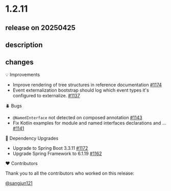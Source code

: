# 1.2.11

## release on 20250425

## description

## changes

💡 Improvements

* Improve rendering of tree structures in reference documentation <a href="https://github.com/spring-projects/spring-modulith/issues/1174" data-hovercard-type="issue" data-hovercard-url="/spring-projects/spring-modulith/issues/1174/hovercard">#1174</a>
* Event externalization bootstrap should log which event types it's configured to externalize. <a href="https://github.com/spring-projects/spring-modulith/issues/1137" data-hovercard-type="issue" data-hovercard-url="/spring-projects/spring-modulith/issues/1137/hovercard">#1137</a>

🪲 Bugs

* <code>@NamedInterface</code> not detected on composed annotation <a href="https://github.com/spring-projects/spring-modulith/issues/1143" data-hovercard-type="issue" data-hovercard-url="/spring-projects/spring-modulith/issues/1143/hovercard">#1143</a>
* Fix Kotlin examples for module and named interfaces declarations and … <a href="https://github.com/spring-projects/spring-modulith/issues/1141" data-hovercard-type="issue" data-hovercard-url="/spring-projects/spring-modulith/issues/1141/hovercard">#1141</a>

🔨 Dependency Upgrades

* Upgrade to Spring Boot 3.3.11 <a href="https://github.com/spring-projects/spring-modulith/issues/1172" data-hovercard-type="issue" data-hovercard-url="/spring-projects/spring-modulith/issues/1172/hovercard">#1172</a>
* Upgrade Spring Framework to 6.1.19 <a href="https://github.com/spring-projects/spring-modulith/issues/1162" data-hovercard-type="issue" data-hovercard-url="/spring-projects/spring-modulith/issues/1162/hovercard">#1162</a>

❤️ Contributors

Thank you to all the contributors who worked on this release:

<a class="user-mention notranslate" data-hovercard-type="user" data-hovercard-url="/users/sangjun121/hovercard" data-octo-click="hovercard-link-click" data-octo-dimensions="link_type:self" href="https://github.com/sangjun121">@sangjun121</a>

